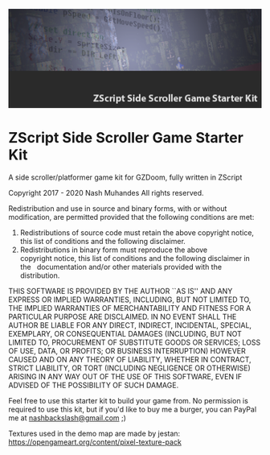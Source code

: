 ![Logo](Logo.png)

# ZScript Side Scroller Game Starter Kit
A side scroller/platformer game kit for GZDoom, fully written in ZScript

Copyright 2017 - 2020 Nash Muhandes
All rights reserved.

Redistribution and use in source and binary forms, with or without modification, are permitted provided that the following conditions are met:

1. Redistributions of source code must retain the above copyright notice, this list of conditions and the following disclaimer.
2. Redistributions in binary form must reproduce the above copyright notice, this list of conditions and the following disclaimer in the   documentation and/or other materials provided with the distribution.

THIS SOFTWARE IS PROVIDED BY THE AUTHOR ``AS IS'' AND ANY EXPRESS OR IMPLIED WARRANTIES, INCLUDING, BUT NOT LIMITED TO, THE IMPLIED WARRANTIES OF MERCHANTABILITY AND FITNESS FOR A PARTICULAR PURPOSE ARE DISCLAIMED. IN NO EVENT SHALL THE AUTHOR BE LIABLE FOR ANY DIRECT, INDIRECT, INCIDENTAL, SPECIAL, EXEMPLARY, OR CONSEQUENTIAL DAMAGES (INCLUDING, BUT NOT LIMITED TO, PROCUREMENT OF SUBSTITUTE GOODS OR SERVICES; LOSS OF USE, DATA, OR PROFITS; OR BUSINESS INTERRUPTION) HOWEVER CAUSED AND ON ANY THEORY OF LIABILITY, WHETHER IN CONTRACT, STRICT LIABILITY, OR TORT (INCLUDING NEGLIGENCE OR OTHERWISE) ARISING IN ANY WAY OUT OF THE USE OF THIS SOFTWARE, EVEN IF ADVISED OF THE POSSIBILITY OF SUCH DAMAGE.

Feel free to use this starter kit to build your game from. No permission is required to use this kit, but if you'd like to buy me a burger, you can PayPal me at nashbackslash@gmail.com ;)

Textures used in the demo map are made by jestan: https://opengameart.org/content/pixel-texture-pack